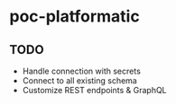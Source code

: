 # poc-platformatic

## TODO

- Handle connection with secrets
- Connect to all existing schema
- Customize REST endpoints & GraphQL
